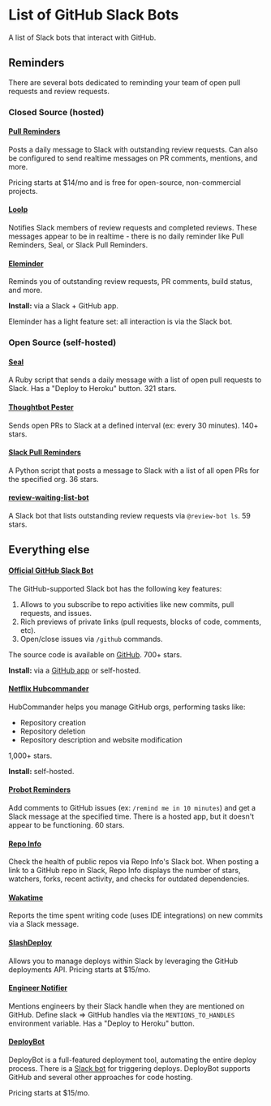 # List of GitHub Slack Bots

A list of Slack bots that interact with GitHub.

## Reminders

There are several bots dedicated to reminding your team of open pull requests and review requests.

### Closed Source (hosted)

#### [Pull Reminders](https://pullreminders.com)

Posts a daily message to Slack with outstanding review requests. Can also be configured to send realtime messages on PR comments, mentions, and more. 

Pricing starts at $14/mo and is free for open-source, non-commercial projects.

#### [Loolp](https://www.loolp.com/)

Notifies Slack members of review requests and completed reviews. These messages appear to be in realtime - there is no daily reminder like Pull Reminders, Seal, or Slack Pull Reminders.

#### [Eleminder](https://eleminder.com/)

Reminds you of outstanding review requests, PR comments, build status, and more.

__Install:__ via a Slack + GitHub app. 

Eleminder has a light feature set: all interaction is via the Slack bot.

### Open Source (self-hosted)

#### [Seal](https://github.com/binaryberry/seal)

A Ruby script that sends a daily message with a list of open pull requests to Slack. Has a "Deploy to Heroku" button. 321 stars.

#### [Thoughtbot Pester](https://github.com/thoughtbot/pester)

Sends open PRs to Slack at a defined interval (ex: every 30 minutes). 140+ stars.

#### [Slack Pull Reminders](https://github.com/ekmartin/slack-pull-reminder)

A Python script that posts a message to Slack with a list of all open PRs for the specified org. 36 stars.

#### [review-waiting-list-bot](https://github.com/ohbarye/review-waiting-list-bot)

A Slack bot that lists outstanding review requests via `@review-bot ls`. 59 stars.

## Everything else

#### [Official GitHub Slack Bot](https://slack.github.com/)

The GitHub-supported Slack bot has the following key features:

1. Allows to you subscribe to repo activities like new commits, pull requests, and issues. 
2. Rich previews of private links (pull requests, blocks of code, comments, etc).
3. Open/close issues via `/github` commands.

The source code is available on [GitHub](https://github.com/integrations/slack). 700+ stars.

__Install:__ via a [GitHub app](https://github.com/marketplace/slack-github) or self-hosted.

#### [Netflix Hubcommander](https://github.com/Netflix/hubcommander)

HubCommander helps you manage GitHub orgs, performing tasks like:

* Repository creation
* Repository deletion
* Repository description and website modification

1,000+ stars.

__Install:__ self-hosted.

#### [Probot Reminders](https://github.com/probot/reminders)

Add comments to GitHub issues (ex: `/remind me in 10 minutes`) and get a Slack message at the specified time. There is a hosted app, but it doesn't appear to be functioning. 60 stars.

#### [Repo Info](https://gitrepo.info/)

Check the health of public repos via Repo Info's Slack bot. When posting a link to a GitHub repo in Slack, Repo Info displays the number of stars, watchers, forks, recent activity, and checks for outdated dependencies.

#### [Wakatime](https://wakatime.com/slack)

Reports the time spent writing code (uses IDE integrations) on new commits via a Slack message.

#### [SlashDeploy](https://getslashdeploy.com/)

Allows you to manage deploys within Slack by leveraging the GitHub deployments API. Pricing starts at $15/mo.

#### [Engineer Notifier](https://github.com/petrgazarov/engineer-notifier)

Mentions engineers by their Slack handle when they are mentioned on GitHub. Define slack => GitHub handles via the `MENTIONS_TO_HANDLES` environment variable. Has a "Deploy to Heroku" button.

#### [DeployBot](https://deploybot.com/)

DeployBot is a full-featured deployment tool, automating the entire deploy process. There is a [Slack bot](https://support.deploybot.com/article/90-how-do-deploybot-and-slack-work-together) for triggering deploys. DeployBot supports GitHub and several other approaches for code hosting.

Pricing starts at $15/mo.
